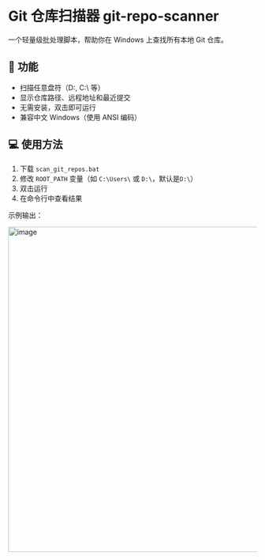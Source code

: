 # Git 仓库扫描器 git-repo-scanner

一个轻量级批处理脚本，帮助你在 Windows 上查找所有本地 Git 仓库。

## 🌟 功能
- 扫描任意盘符（D:\, C:\ 等）
- 显示仓库路径、远程地址和最近提交
- 无需安装，双击即可运行
- 兼容中文 Windows（使用 ANSI 编码）

## 💻 使用方法
1. 下载 `scan_git_repos.bat`
2. 修改 `ROOT_PATH` 变量（如 `C:\Users\` 或 `D:\`，默认是`D:\`）
3. 双击运行
4. 在命令行中查看结果

示例输出：

<img width="1740" height="658" alt="image" src="https://github.com/user-attachments/assets/1ba165ab-6ad3-4dbd-9156-fde367f7f466" />

